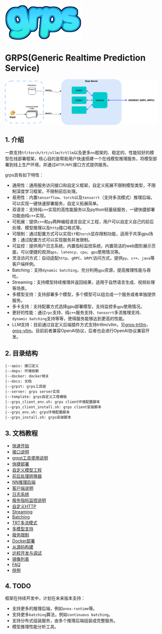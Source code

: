 ![grps.png](./docs/grps.png)

# GRPS(Generic Realtime Prediction Service)

![grps_outline.png](./docs/grps_outline.png)

## 1. 介绍

一款支持```tf/torch/trt/vllm/trtllm```以及更多```nn```框架的、稳定的、性能较好的模型在线部署框架，核心目的是帮助用户快速搭建一个在线模型推理服务，将模型部署到线上生产环境，并通过```HTTP/RPC```接口方式提供服务。

grps具有如下特性：

* 通用性：通用服务访问接口和自定义框架，自定义拓展不限制模型类型，不限制深度学习框架，不限制前后处理。
* 易用性：内置```tensorflow```、```torch```以及```tensorrt```（支持多流模式）推理后端，可以实现一键快速部署服务，自定义拓展简单。
* 双语言：支持纯```c++```实现的高性能服务以及python轻量级服务，一键快捷部署功能由纯```c++```实现。
* 可拓展：提供```c++```和```py```两种编程语言自定义工程，用户可以自定义自己的前后处理、模型推理以及```http```接口格式等。
* 可限制：通过配置方式可以实现```tf```和```torch```显存限制功能，适用于共享gpu场景；通过配置方式可以实现服务并发限制。
* 可监控：提供用户日志系统，内置指标监控系统，内置简洁的web图形展示页面，可以便捷的观测```qps```、```latency```、```cpu```、```gpu```使用情况等。
* 灵活访问方式：自动适配```http```、```gRPC```、```bRPC```访问方式，提供```py```、```c++```、```java```等客户端样例。
* Batching：支持```dynamic batching```，充分利用```gpu```资源，提高推理性能与吞吐。
* Streaming：支持模型持续推理并返回结果，适用于自然语言生成、视频处理等场景。
* 多模型支持：支持部署多个模型，多个模型可以组合成一个服务或者单独提供服务。
* 多卡支持：支持配置方式选择gpu部署模型，支持监控多```gpu```使用情况。
* 更好的性能：通过```rpc```支持、纯```c++```服务支持、```tensorrt```多流推理支持、```dynamic batching```支持等等，使得服务能够达到更高的性能。
* LLM支持：目前通过自定义后端插件方式支持trtllm/vllm，见[grps-trtllm](https://github.com/NetEase-Media/grps_trtllm)，[grps-vllm](https://github.com/NetEase-Media/grps_vllm)。目前前者兼容OpenAI协议，后者也会进行OpenAI协议兼容开发。

## 2. 目录结构

```
|--apis: 接口定义
|--deps: 环境依赖
|--docker: docker相关
|--docs: 文档
|--grpst: grps工具链
|--server: grps server实现
|--template: grps自定义工程模板
|--grps_client_env.sh: grps client环境配置脚本
|--grps_client_install.sh: grps client安装脚本
|--grps_env.sh: grps环境配置脚本
|--grps_install.sh: grps安装脚本
```

## 3. 文档教程

* [快速开始](./docs/1_QuickStart.md)
* [接口说明](./docs/2_Interface.md)
* [grpst工具使用说明](./docs/3_Grpst.md)
* [快捷部署](./docs/4_QuickDeploy.md)
* [自定义模型工程](./docs/5_Customized.md)
* [前后处理转换器](./docs/6_InternalConverter.md)
* [NN推理后端](./docs/7_InternalInferer.md)
* [客户端说明](./docs/8_Client.md)
* [日志系统](./docs/9_Logger.md)
* [服务指标监控说明](./docs/10_Monitor.md)
* [自定义HTTP](./docs/11_CustomizedHttp.md)
* [Streaming](./docs/12_Streaming.md)
* [Batching](./docs/13_Batching.md)
* [TRT多流模式](./docs/20_TrtMultiStream.md)
* [多模型支持](./docs/14_MultiModels.md)
* [服务限制](./docs/15_ServiceLimit.md)
* [Docker部署](./docs/16_DockerDeploy.md)
* [从源码构建](./docs/17_BuildFromSources.md)
* [远程开发与调试](./docs/18_RemoteDev.md)
* [镜像列表](./docs/19_ImageList.md)
* [FAQ](./docs/90_FAQ.md)
* [样例](https://github.com/NetEase-Media/grps_examples)

## 4. TODO

框架在持续开发中，计划在未来版本支持：

* 支持更多的推理后端，例如```onnx-runtime```等。
* 支持更多```batching```算法，例如```continuous batching```。
* 支持分布式组装服务，由多个推理后端组装成完整服务。
* 模型推理性能分析工具。
